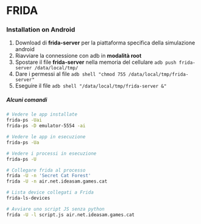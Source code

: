 # FRIDA
### Installation on Android
1. Download di **frida-server** per la piattaforma specifica della simulazione android
2. Riavviare la connessione con adb in **modalità root**
3. Spostare il file **frida-server** nella memoria del cellulare 
```adb push frida-server /data/local/tmp/```
4. Dare i permessi al file
```adb shell "chmod 755 /data/local/tmp/frida-server"```
5. Eseguire il file
```adb shell "/data/local/tmp/frida-server &"```


##### Alcuni comandi
```bash
# Vedere le app installate
frida-ps -Uai
frida-ps -D emulator-5554 -ai

# Vedere le app in esecuzione
frida-ps -Ua

# Vedere i processi in esecuzione
frida-ps -U

# Collegare frida al processo
frida -U -n 'Secret Cat Forest'
frida -U -n air.net.ideasam.games.cat

# Lista device collegati a Frida
frida-ls-devices

# Avviare uno script JS senza python
frida -U -l script.js air.net.ideasam.games.cat

```